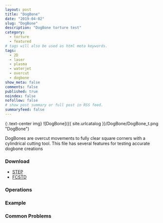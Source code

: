 ```yaml
---
layout: post
title: "DogBone"
date: "2019-04-02"
slug: "DogBone"
description: "DogBone torture test"
category: 
  - torture
  - featured
# tags will also be used as html meta keywords.
tags:
  - 2D
  - laser
  - plasma
  - waterjet
  - overcut
  - dogbone
show_meta: false
comments: false
published: true
noindex: false
nofollow: false
# show post summary or full post in RSS feed.
summaryfeed: false
---
```

{:.text-center img}
![DogBone]({{ site.urlcatalog }}/DogBone/DogBone_t.png "DogBone")

DogBones are overcut movements to fully clear square corners with a cylindrical cutting tool.  This file has several features for testing accurate dogbone creations

<!--more-->

### Download
- [STEP]({{site.urlcatalog}}/DogBone/DogBone.step)
- [FCSTD]({{site.urlcatalog}}/DogBone/DogBone.fcstd)

### Operations

### Example

### Common Problems



